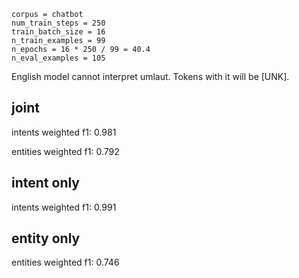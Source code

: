```
corpus = chatbot
num_train_steps = 250
train_batch_size = 16
n_train_examples = 99
n_epochs = 16 * 250 / 99 = 40.4
n_eval_examples = 105
```

English model cannot interpret umlaut. Tokens with it will be [UNK]. 

## joint
intents weighted f1: 0.981

entities weighted f1: 0.792

## intent only
intents weighted f1: 0.991

## entity only
entities weighted f1: 0.746